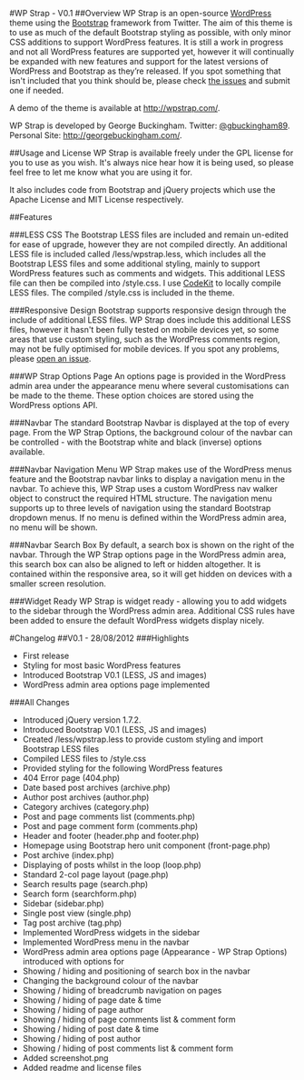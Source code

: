 #WP Strap - V0.1
##Overview
WP Strap is an open-source [WordPress](http://www.wordpress.org) theme using the [Bootstrap](http://www.getbootstrap.com) framework from Twitter. The aim of this theme is to use as much of the default Bootstrap styling as possible, with only minor CSS additions to support WordPress features. It is still a work in progress and not all WordPress features are supported yet, however it will continually be expanded with new features and support for the latest versions of WordPress and Bootstrap as they’re released. If you spot something that isn't included that you think should be, please check [the issues](https://github.com/gbuckingham89/wpstrap/issues?state=open) and submit one if needed.

A demo of the theme is available at <http://wpstrap.com/>.

WP Strap is developed by George Buckingham.
Twitter: [@gbuckingham89](http://www.twitter.com/gbuckingham89). Personal Site: <http://georgebuckingham.com/>.

##Usage and License
WP Strap is available freely under the GPL license for you to use as you wish. It's always nice hear how it is being used, so please feel free to let me know what you are using it for.

It also includes code from Bootstrap and jQuery projects which use the Apache License and MIT License respectively.

##Features

###LESS CSS
The Bootstrap LESS files are included and remain un-edited for ease of upgrade, however they are not compiled directly. An additional LESS file is included called /less/wpstrap.less, which includes all the Bootstrap LESS files and some additional styling, mainly to support WordPress features such as comments and widgets. This additional LESS file can then be compiled into /style.css. I use [CodeKit](http://incident57.com/codekit/) to locally compile LESS files. The compiled /style.css is included in the theme.

###Responsive Design
Bootstrap supports responsive design through the include of additional LESS files. WP Strap does include this additional LESS files, however it hasn't been fully tested on mobile devices yet, so some areas that use custom styling, such as the WordPress comments region, may not be fully optimised for mobile devices. If you spot any problems, please [open an issue](https://github.com/gbuckingham89/wpstrap/issues?state=open).

###WP Strap Options Page
An options page is provided in the WordPress admin area under the appearance menu where several customisations can be made to the theme. These option choices are stored using the WordPress options API.

###Navbar
The standard Bootstrap Navbar is displayed at the top of every page. From the WP Strap Options, the background colour of the navbar can be controlled - with the Bootstrap white and black (inverse) options available.

###Navbar Navigation Menu
WP Strap makes use of the WordPress menus feature and the Bootstrap navbar links to display a navigation menu in the navbar. To achieve this, WP Strap uses a custom WordPress nav walker object to construct the required HTML structure. The navigation menu supports up to three levels of navigation using the standard Bootstrap dropdown menus. If no menu is defined within the WordPress admin area, no menu will be shown.

###Navbar Search Box
By default, a search box is shown on the right of the navbar. Through the WP Strap options page in the WordPress admin area, this search box can also be aligned to left or hidden altogether. It is contained within the responsive area, so it will get hidden on devices with a smaller screen resolution.

###Widget Ready
WP Strap is widget ready - allowing you to add widgets to the sidebar through the WordPress admin area. Additional CSS rules have been added to ensure the default WordPress widgets display nicely.

#Changelog
##V0.1 - 28/08/2012
###Highlights
- First release
- Styling for most basic WordPress features
- Introduced Bootstrap V0.1 (LESS, JS and images)
- WordPress admin area options page implemented

###All Changes
- Introduced jQuery version 1.7.2.
- Introduced Bootstrap V0.1 (LESS, JS and images)
- Created /less/wpstrap.less to provide custom styling and import Bootstrap LESS files
- Compiled LESS files to /style.css
- Provided styling for the following WordPress features
 - 404 Error page (404.php)
 - Date based post archives (archive.php)
 - Author post archives (author.php)
 - Category archives (category.php)
 - Post and page comments list (comments.php)
 - Post and page comment form (comments.php)
 - Header and footer (header.php and footer.php)
 - Homepage using Bootstrap hero unit component (front-page.php)
 - Post archive (index.php)
 - Displaying of posts whilst in the loop (loop.php)
 - Standard 2-col page layout (page.php)
 - Search results page (search.php)
 - Search form (searchform.php)
 - Sidebar (sidebar.php)
 - Single post view (single.php)
 - Tag post archive (tag.php)
- Implemented WordPress widgets in the sidebar
- Implemented WordPress menu in the navbar
- WordPress admin area options page (Appearance - WP Strap Options) introduced with options for
 - Showing / hiding and positioning of search box in the navbar
 - Changing the background colour of the navbar
 - Showing / hiding of breadcrumb navigation on pages
 - Showing / hiding of page date & time
 - Showing / hiding of page author
 - Showing / hiding of page comments list & comment form
 - Showing / hiding of post date & time
 - Showing / hiding of post author
 - Showing / hiding of post comments list & comment form
- Added screenshot.png
- Added readme and license files